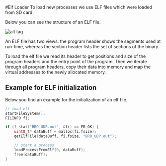 #Elf Loader
To load new processes we use ELF files which were loaded from SD card.

Below you can see the structure of an ELF file.

![alt tag](https://raw.github.com/BRO-FHV/docs/master/images/elf.png)

An ELF file has two views: the program header shows the segments used at run-time, whereas the section header lists the set of sections of the binary.

To load the elf file we read its header to get positions and size of the program headers and the entry point of the program. Then we iterate through all program headers, copy their data into memory and map the virtual addresses to the newly allocated memory.

## Example for ELF initialization
Below you find an example for the initialization of an elf file.

```C
// load elf
startFileSystem();
FILINFO fi;

if (f_stat("BRO_UDP.out", &fi) == FR_OK) {
	uint8_t* dataBuff = malloc(fi.fsize);
	getElfFile(dataBuff, fi.fsize, "BRO_UDP.out");

	// start a process
	loadProcessFromElf(0, dataBuff);
	free(dataBuff);
}
```
